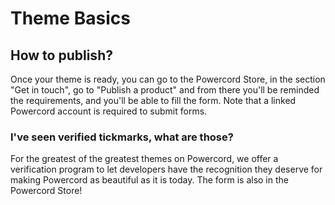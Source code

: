 # Theme Basics
<!-- todo: write stuff -->

## How to publish?
Once your theme is ready, you can go to the Powercord Store, in the section "Get in touch", go to "Publish a product"
and from there you'll be reminded the requirements, and you'll be able to fill the form. Note that a linked Powercord
account is required to submit forms.

### I've seen verified tickmarks, what are those?
For the greatest of the greatest themes on Powercord, we offer a verification program to let developers have the
recognition they deserve for making Powercord as beautiful as it is today. The form is also in the Powercord Store!
